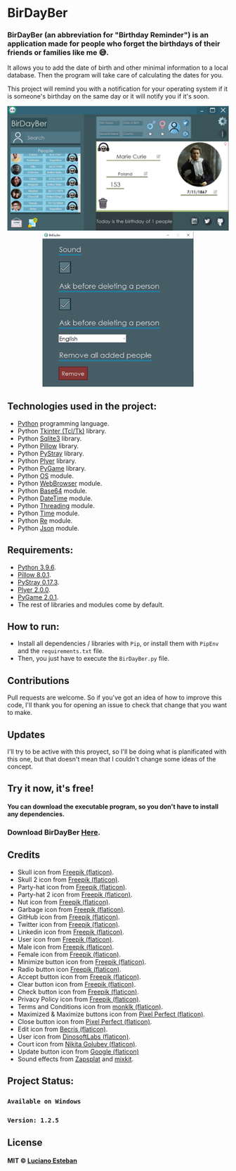 # BirDayBer

### BirDayBer (an abbreviation for "Birthday Reminder") is an application made for people who forget the birthdays of their friends or families like me 😅.

It allows you to add the date of birth and other minimal information to a local database. Then the program will take care of calculating the dates for you.

This project will remind you with a notification for your operating system if it is someone's birthday on the same day or it will notify you if it's soon.


<div align="center">
  <img src="conceptual/interface-design-updated.png" width=618 height=auto>
  <img src="conceptual/settings-button-design.png" width=344 height=auto>
</div>


## Technologies used in the project:

- [Python](https://www.python.org/) programming language.
- Python [Tkinter (Tcl/Tk)](https://docs.python.org/3/library/tkinter.html) library.
- Python [Sqlite3](https://docs.python.org/3/library/sqlite3.html) library.
- Python [Pillow](https://pypi.org/project/Pillow/) library.
- Python [PyStray](https://pypi.org/project/pystray/) library.
- Python [Plyer](https://pypi.org/project/plyer/) library.
- Python [PyGame](https://pypi.org/project/pygame/) library.
- Python [OS](https://docs.python.org/3/library/os.html) module.
- Python [WebBrowser](https://rico-schmidt.name/pymotw-3/webbrowser/index.html) module.
- Python [Base64](https://docs.python.org/3/library/base64.html) module.
- Python [DateTime](https://docs.python.org/3/library/datetime.html) module.
- Python [Threading](https://docs.python.org/3/library/threading.html) module.
- Python [Time](https://docs.python.org/3/library/time.html) module.
- Python [Re](https://docs.python.org/3/library/re.html) module.
- Python [Json](https://docs.python.org/3/library/json.html) module.


## Requirements:

- [Python 3.9.6](https://www.python.org/downloads/release/python-396/).
- [Pillow 8.0.1](https://pypi.org/project/Pillow/8.0.1/).
- [PyStray 0.17.3](https://pypi.org/project/pystray/).
- [Plyer 2.0.0](https://pypi.org/project/plyer/).
- [PyGame 2.0.1](https://pypi.org/project/pygame/).
- The rest of libraries and modules come by default.


## How to run:

- Install all dependencies / libraries with `Pip`, or install them with `PipEnv` and the `requirements.txt` file.
- Then, you just have to execute the `BirDayBer.py` file.


## Contributions

Pull requests are welcome.
So if you've got an idea of how to improve this code, I'll thank you for
opening an issue to check that change that you want to make.


## Updates

I'll try to be active with this proyect, so I'll be doing what is planificated 
with this one, but that doesn't mean that I couldn't change some ideas of the concept. 


## Try it now, it's free!

#### You can download the executable program, so you don't have to install any dependencies.
### Download BirDayBer [Here](https://drive.google.com/file/d/1ahERd_hLDlgP1GtENC5nlEB6y7gbcb-c/view?usp=sharing).



## Credits

- Skull icon from [Freepik (flaticon)](https://www.flaticon.com/free-icon/skull_485605?related_id=485564&origin=search).
- Skull 2 icon from [Freepik (flaticon)](https://www.flaticon.com/free-icon/skull_2327206).
- Party-hat icon from [Freepik (flaticon)](https://www.flaticon.com/free-icon/party-hat_3990692).
- Party-hat 2 icon from [Freepik (flaticon)](https://www.flaticon.com/free-icon/party-hat_4593878).
- Nut icon from [Freepik (flaticon)](https://www.flaticon.com/free-icon/nut_3593739).
- Garbage icon from [Freepik (flaticon)](https://www.flaticon.com/free-icon/garbage_3143497?related_id=3143497&origin=search).
- GitHub icon from [Freepik (flaticon)](https://www.flaticon.com/free-icon/github_1051275).
- Twitter icon from [Freepik (flaticon)](https://www.flaticon.com/free-icon/twitter_185961).
- Linkedin icon from [Freepik (flaticon)](https://www.flaticon.com/free-icon/linkedin_185964).
- User icon from [Freepik (flaticon)](https://www.flaticon.com/free-icon/user_747376).
- Male icon from [Freepik (flaticon)](https://www.flaticon.com/free-icon/man_2284900?related_id=2284900&origin=search).
- Female icon from [Freepik (flaticon)](https://www.flaticon.com/free-icon/woman_2284897).
- Minimize button icon from [Freepik (flaticon)](https://www.flaticon.com/free-icon/minimise-button_74888).
- Radio button icon [Freepik (flaticon)](https://www.flaticon.com/free-icon/radio-button_3305917?term=radio%20button&page=1&position=8&page=1&position=8&related_id=3305917&origin=search).
- Accept button icon from [Freepik (flaticon)](https://www.flaticon.com/free-icon/yes_3572255).
- Clear button icon from [Freepik (flaticon)](https://www.flaticon.com/free-icon/loading_1177586).
- Check button icon from [Freepik (flaticon)](https://www.flaticon.com/free-icon/square_594577?related_id=594577&origin=search).
- Privacy Policy icon from [Freepik (flaticon)](https://www.flaticon.com/free-icon/compliant_4252354?related_id=4252365&origin=search).
- Terms and Conditions icon from [monklk (flaticon)](https://www.flaticon.com/free-icon/terms-and-conditions_2234784?related_id=2234821&origin=search).
- Maximized & Maximize buttons icon from [Pixel Perfect (flaticon)](https://www.flaticon.com/free-icon/move_2749235?related_id=2749235&origin=search).
- Close button icon from [Pixel Perfect (flaticon)](https://www.flaticon.com/free-icon/close_1828778?related_id=1828778&origin=search).
- Edit icon from [Becris (flaticon)](https://www.flaticon.com/free-icon/edit_860814?term=edit&.page=1&position=4&page=1&position=4&related_id=860814&origin=search).
- User icon from [DinosoftLabs (flaticon)](https://www.flaticon.com/free-icon/user_4018596).
- Court icon from [Nikita Golubev (flaticon)](https://www.flaticon.com/free-icon/court_1750412?related_id=1750530&origin=search).
- Update button icon from [Google (flaticon)](https://www.flaticon.com/free-icon/tick-inside-circle_61222)
- Sound effects from [Zapsplat](https://www.zapsplat.com/) and [mixkit](https://mixkit.co/).

## Project Status:

### `Available on Windows`
### `Version: 1.2.5`

## License

#### MIT © [Luciano Esteban](https://github.com/LucioFex)
